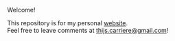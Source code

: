 Welcome!

This repository is for my personal <a href= "https://thijscarriere.github.io/">website</a>.
<br>
Feel free to leave comments at <a href="mailto:thijs.carriere@gmail.com"> thijs.carriere@gmail.com</a>!
